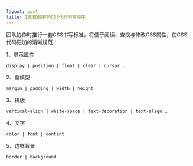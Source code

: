 ```yaml
---
layout: post
title: 19UED推荐的CSS代码书写顺序
---
```


团队协作时推行一套CSS书写标准，将便于阅读、查找与修改CSS属性，使CSS代码更加的清晰规范！

1、显示属性

    display | position | float | clear | cursor …

2、盒模型

    margin | padding | width | height

3、排版

    vertical-align | white-space | text-decoration | text-align …

4、文字

    color | font | content

5、边框背景

    border | background
